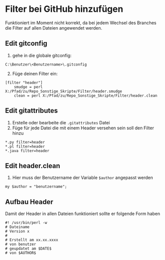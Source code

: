 # Filter bei GitHub hinzufügen

Funktioniert im Moment nicht korrekt, da bei jedem Wechsel des Branches die Filter auf allen Dateien angewendet werden.

## Edit gitconfig
1. gehe in die globale gitconfig:

```
C:\Benutzer\<Benutzername>\.gitconfig
```

2. Füge deinen Filter ein:

```
[filter "header"]
	smudge = perl X:/Pfad/zu/Repo_Sonstige_Skripte/Filter/header.smudge
	clean = perl X:/Pfad/zu/Repo_Sonstige_Skripte/Filter/header.clean
```

## Edit gitattributes
1. Erstelle oder bearbeite die `.gitattributes` Datei
2. Füge für jede Datei die mit einem Header versehen sein soll den Filter hinzu

```
*.py filter=header
*.pl filter=header
*.java filter=header

```

## Edit header.clean
1. Hier muss der Benutzername der Variable `$author` angepasst werden

```
my $author = "benutzername";
```

## Aufbau Header
Damit der Header in allen Dateien funktioniert sollte er folgende Form haben

```
#! /usr/bin/perl -w
# Dateiname
# Version x
#
# Erstellt am xx.xx.xxxx
# von benutzer
# geupdatet am $DATE$
# von $AUTHOR$
```
